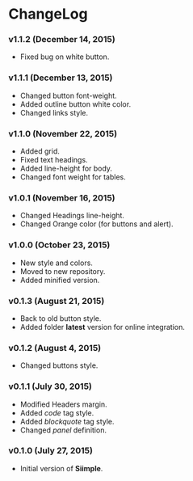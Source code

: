# ChangeLog

### v1.1.2 (December 14, 2015)
- Fixed bug on white button.


### v1.1.1 (December 13, 2015)
- Changed button font-weight.
- Added outline button white color.
- Changed links style.


### v1.1.0 (November 22, 2015)
- Added grid.
- Fixed text headings.
- Added line-height for body.
- Changed font weight for tables.


### v1.0.1 (November 16, 2015)
- Changed Headings line-height.
- Changed Orange color (for buttons and alert).


### v1.0.0 (October 23, 2015)
- New style and colors.
- Moved to new repository.
- Added minified version.


### v0.1.3 (August 21, 2015)
- Back to old button style.
- Added folder **latest** version for online integration.


### v0.1.2 (August 4, 2015)
- Changed buttons style.


### v0.1.1 (July 30, 2015)
- Modified Headers margin.
- Added *code* tag style.
- Added *blockquote* tag style.
- Changed *panel* definition.


### v0.1.0 (July 27, 2015)
- Initial version of **Siimple**.
